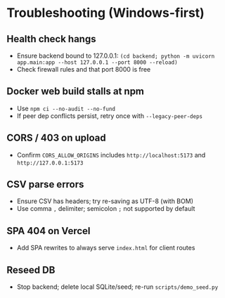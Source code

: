 # Troubleshooting (Windows-first)

## Health check hangs
- Ensure backend bound to 127.0.0.1: `(cd backend; python -m uvicorn app.main:app --host 127.0.0.1 --port 8000 --reload)`
- Check firewall rules and that port 8000 is free

## Docker web build stalls at npm
- Use `npm ci --no-audit --no-fund`
- If peer dep conflicts persist, retry once with `--legacy-peer-deps`

## CORS / 403 on upload
- Confirm `CORS_ALLOW_ORIGINS` includes `http://localhost:5173` and `http://127.0.0.1:5173`

## CSV parse errors
- Ensure CSV has headers; try re-saving as UTF-8 (with BOM)
- Use comma `,` delimiter; semicolon `;` not supported by default

## SPA 404 on Vercel
- Add SPA rewrites to always serve `index.html` for client routes

## Reseed DB
- Stop backend; delete local SQLite/seed; re-run `scripts/demo_seed.py`

